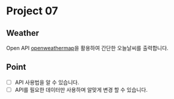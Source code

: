 # Project 07

## Weather

Open API [openweathermap](https://openweathermap.org/)을 활용하여 간단한 오늘날씨를 출력합니다.

## Point

- [ ] API 사용법을 알 수 있습니다.
- [ ] API를 필요한 데이터만 사용하며 알맞게 변경 할 수 있습니다.
